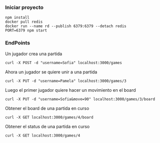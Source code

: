 ### Iniciar proyecto

```
npm install
docker pull redis
docker run --name rd --publish 6379:6379 --detach redis
PORT=6379 npm start
```

### EndPoints
Un jugador crea una partida
```
curl -X POST -d "username=Sofia" localhost:3000/games
```

Ahora un jugador se quiere unir a una partida
```
curl -X PUT -d "username=Pamela" localhost:3000/games/3
```
Luego el primer jugador quiere hacer un movimiento en el board
```
curl -X PUT -d "username=Sofia&move=90" localhost:3000/games/3/board
```
Obtener el board de una partida en curso
```
curl -X GET localhost:3000/games/4/board
```
Obtener el status de una partida en curso
```
curl -X GET localhost:3000/games/4
```